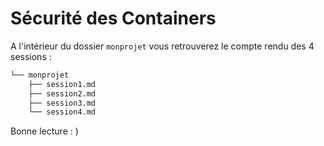 # Sécurité des Containers

A l'intérieur du dossier `monprojet` vous retrouverez le compte rendu des 4 sessions : 

```bash
└── monprojet
    ├── session1.md
    ├── session2.md
    ├── session3.md
    └── session4.md
```


Bonne lecture : )